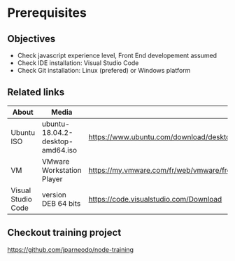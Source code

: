 # Prerequisites

## Objectives

- Check javascript experience level, Front End developement assumed
- Check IDE installation: Visual Studio Code
- Check Git installation: Linux (prefered) or Windows platform

## Related links

| About              | Media                            | Link                                                                                               |
| ------------------ | -------------------------------- | -------------------------------------------------------------------------------------------------- |
| Ubuntu ISO         | ubuntu-18.04.2-desktop-amd64.iso | https://www.ubuntu.com/download/desktop                                                            |
| VM                 | VMware Workstation Player        | https://my.vmware.com/fr/web/vmware/free#desktop_end_user_computing/vmware_workstation_player/15_0 |
| Visual Studio Code | version DEB 64 bits              | https://code.visualstudio.com/Download                                                             |

## Checkout training project

https://github.com/jparneodo/node-training
